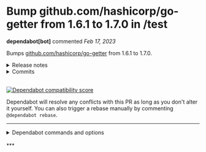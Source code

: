 # Bump github.com/hashicorp/go-getter from 1.6.1 to 1.7.0 in /test

**dependabot[bot]** commented *Feb 17, 2023*

Bumps [github.com/hashicorp/go-getter](https://github.com/hashicorp/go-getter) from 1.6.1 to 1.7.0.
<details>
<summary>Release notes</summary>
<p><em>Sourced from <a href="https://github.com/hashicorp/go-getter/releases">github.com/hashicorp/go-getter's releases</a>.</em></p>
<blockquote>
<h2>v1.7.0</h2>
<h2>What's Changed</h2>
<ul>
<li>docs: provide logging recommendations by <a href="https://github.com/mickael-hc"><code>@​mickael-hc</code></a> in <a href="https://github-redirect.dependabot.com/hashicorp/go-getter/pull/371">hashicorp/go-getter#371</a></li>
<li>Update aws sdk version by <a href="https://github.com/Jukie"><code>@​Jukie</code></a> in <a href="https://github-redirect.dependabot.com/hashicorp/go-getter/pull/384">hashicorp/go-getter#384</a></li>
<li>Update S3 URL in README by <a href="https://github.com/twelvelabs"><code>@​twelvelabs</code></a> in <a href="https://github-redirect.dependabot.com/hashicorp/go-getter/pull/378">hashicorp/go-getter#378</a></li>
<li>Migrate to GHA by <a href="https://github.com/claire-labry"><code>@​claire-labry</code></a> in <a href="https://github-redirect.dependabot.com/hashicorp/go-getter/pull/379">hashicorp/go-getter#379</a></li>
<li>[COMPLIANCE] Update MPL 2.0 LICENSE by <a href="https://github.com/hashicorp-copywrite"><code>@​hashicorp-copywrite</code></a> in <a href="https://github-redirect.dependabot.com/hashicorp/go-getter/pull/386">hashicorp/go-getter#386</a></li>
<li>remove codesign entirely from go-getter by <a href="https://github.com/claire-labry"><code>@​claire-labry</code></a> in <a href="https://github-redirect.dependabot.com/hashicorp/go-getter/pull/408">hashicorp/go-getter#408</a></li>
<li>Add decompression bomb mitigation options for v1 by <a href="https://github.com/picatz"><code>@​picatz</code></a> in <a href="https://github-redirect.dependabot.com/hashicorp/go-getter/pull/412">hashicorp/go-getter#412</a></li>
<li>v1: decompressors: add LimitedDecompressors helper by <a href="https://github.com/shoenig"><code>@​shoenig</code></a> in <a href="https://github-redirect.dependabot.com/hashicorp/go-getter/pull/413">hashicorp/go-getter#413</a></li>
</ul>
<h2>New Contributors</h2>
<ul>
<li><a href="https://github.com/mickael-hc"><code>@​mickael-hc</code></a> made their first contribution in <a href="https://github-redirect.dependabot.com/hashicorp/go-getter/pull/371">hashicorp/go-getter#371</a></li>
<li><a href="https://github.com/Jukie"><code>@​Jukie</code></a> made their first contribution in <a href="https://github-redirect.dependabot.com/hashicorp/go-getter/pull/384">hashicorp/go-getter#384</a></li>
<li><a href="https://github.com/twelvelabs"><code>@​twelvelabs</code></a> made their first contribution in <a href="https://github-redirect.dependabot.com/hashicorp/go-getter/pull/378">hashicorp/go-getter#378</a></li>
<li><a href="https://github.com/hashicorp-copywrite"><code>@​hashicorp-copywrite</code></a> made their first contribution in <a href="https://github-redirect.dependabot.com/hashicorp/go-getter/pull/386">hashicorp/go-getter#386</a></li>
</ul>
<p><strong>Full Changelog</strong>: <a href="https://github.com/hashicorp/go-getter/compare/v1.6.2...v1.7.0">https://github.com/hashicorp/go-getter/compare/v1.6.2...v1.7.0</a></p>
<h2>v1.6.2</h2>
<h2>What's Changed</h2>
<ul>
<li>Fix <code>no getter available for X-Terraform-Get source protocol</code> when using bare github or bitbucket hostnames: <a href="https://github-redirect.dependabot.com/hashicorp/go-getter/issues/370">#370</a></li>
</ul>
</blockquote>
</details>
<details>
<summary>Commits</summary>
<ul>
<li><a href="https://github.com/hashicorp/go-getter/commit/0edab85348271c843782993345b07b1ac98912e6"><code>0edab85</code></a> Merge pull request <a href="https://github-redirect.dependabot.com/hashicorp/go-getter/issues/413">#413</a> from hashicorp/limited-decompressors-helper</li>
<li><a href="https://github.com/hashicorp/go-getter/commit/b38771f0162e6ef445f793c8c62efc31d56d4297"><code>b38771f</code></a> decompressors: add LimitedDecompressors helper</li>
<li><a href="https://github.com/hashicorp/go-getter/commit/78e6721a2a76266718dc92c3c03c1571dffdefdc"><code>78e6721</code></a> Merge pull request <a href="https://github-redirect.dependabot.com/hashicorp/go-getter/issues/412">#412</a> from hashicorp/mitigate-decompression-bomb</li>
<li><a href="https://github.com/hashicorp/go-getter/commit/cf15d8405d9a700e9c25df7194d095b7dfdff914"><code>cf15d84</code></a> Add decompression bomb mitigation options</li>
<li><a href="https://github.com/hashicorp/go-getter/commit/d229395f5a7d9f36340f313c7130ae3852cedc1a"><code>d229395</code></a> Merge pull request <a href="https://github-redirect.dependabot.com/hashicorp/go-getter/issues/408">#408</a> from hashicorp/remove-codesign</li>
<li><a href="https://github.com/hashicorp/go-getter/commit/b55f8f7e9bfa4a102bcc8d8c2acfcd2b133fa7f3"><code>b55f8f7</code></a> remove codesign entirely from go-getter</li>
<li><a href="https://github.com/hashicorp/go-getter/commit/611343a8c115405f84a0e47a420a7c07ecdc6e5b"><code>611343a</code></a> Merge pull request <a href="https://github-redirect.dependabot.com/hashicorp/go-getter/issues/386">#386</a> from hashicorp/compliance/add-license</li>
<li><a href="https://github.com/hashicorp/go-getter/commit/7220a3dd635be2967b7de48658611092d56481eb"><code>7220a3d</code></a> Merge pull request <a href="https://github-redirect.dependabot.com/hashicorp/go-getter/issues/379">#379</a> from hashicorp/migrate-to-gha</li>
<li><a href="https://github.com/hashicorp/go-getter/commit/2daac52df7e59e2fd7e5339d712e3321f36f4844"><code>2daac52</code></a> Update get_gcs_test.go</li>
<li><a href="https://github.com/hashicorp/go-getter/commit/95c5f2d069aa35b144090709230d724b3a871bd4"><code>95c5f2d</code></a> Update get_s3_test.go</li>
<li>Additional commits viewable in <a href="https://github.com/hashicorp/go-getter/compare/v1.6.1...v1.7.0">compare view</a></li>
</ul>
</details>
<br />


[![Dependabot compatibility score](https://dependabot-badges.githubapp.com/badges/compatibility_score?dependency-name=github.com/hashicorp/go-getter&package-manager=go_modules&previous-version=1.6.1&new-version=1.7.0)](https://docs.github.com/en/github/managing-security-vulnerabilities/about-dependabot-security-updates#about-compatibility-scores)

Dependabot will resolve any conflicts with this PR as long as you don't alter it yourself. You can also trigger a rebase manually by commenting `@dependabot rebase`.

[//]: # (dependabot-automerge-start)
[//]: # (dependabot-automerge-end)

---

<details>
<summary>Dependabot commands and options</summary>
<br />

You can trigger Dependabot actions by commenting on this PR:
- `@dependabot rebase` will rebase this PR
- `@dependabot recreate` will recreate this PR, overwriting any edits that have been made to it
- `@dependabot merge` will merge this PR after your CI passes on it
- `@dependabot squash and merge` will squash and merge this PR after your CI passes on it
- `@dependabot cancel merge` will cancel a previously requested merge and block automerging
- `@dependabot reopen` will reopen this PR if it is closed
- `@dependabot close` will close this PR and stop Dependabot recreating it. You can achieve the same result by closing it manually
- `@dependabot ignore this major version` will close this PR and stop Dependabot creating any more for this major version (unless you reopen the PR or upgrade to it yourself)
- `@dependabot ignore this minor version` will close this PR and stop Dependabot creating any more for this minor version (unless you reopen the PR or upgrade to it yourself)
- `@dependabot ignore this dependency` will close this PR and stop Dependabot creating any more for this dependency (unless you reopen the PR or upgrade to it yourself)
- `@dependabot use these labels` will set the current labels as the default for future PRs for this repo and language
- `@dependabot use these reviewers` will set the current reviewers as the default for future PRs for this repo and language
- `@dependabot use these assignees` will set the current assignees as the default for future PRs for this repo and language
- `@dependabot use this milestone` will set the current milestone as the default for future PRs for this repo and language

You can disable automated security fix PRs for this repo from the [Security Alerts page](https://github.com/gruntwork-io/helm-kubernetes-services/network/alerts).

</details>
<br />
***


